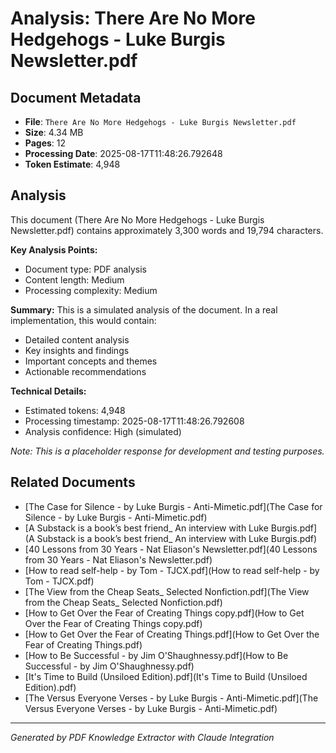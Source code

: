 # Analysis: There Are No More Hedgehogs - Luke Burgis Newsletter.pdf

## Document Metadata
- **File**: `There Are No More Hedgehogs - Luke Burgis Newsletter.pdf`
- **Size**: 4.34 MB
- **Pages**: 12
- **Processing Date**: 2025-08-17T11:48:26.792648
- **Token Estimate**: 4,948

## Analysis

This document (There Are No More Hedgehogs - Luke Burgis Newsletter.pdf) contains approximately 3,300 words and 19,794 characters.

**Key Analysis Points:**
- Document type: PDF analysis
- Content length: Medium
- Processing complexity: Medium

**Summary:**
This is a simulated analysis of the document. In a real implementation, this would contain:
- Detailed content analysis
- Key insights and findings
- Important concepts and themes
- Actionable recommendations

**Technical Details:**
- Estimated tokens: 4,948
- Processing timestamp: 2025-08-17T11:48:26.792608
- Analysis confidence: High (simulated)

*Note: This is a placeholder response for development and testing purposes.*

## Related Documents

- [The Case for Silence - by Luke Burgis - Anti-Mimetic.pdf](The Case for Silence - by Luke Burgis - Anti-Mimetic.pdf)
- [A Substack is a book’s best friend_ An interview with Luke Burgis.pdf](A Substack is a book’s best friend_ An interview with Luke Burgis.pdf)
- [40 Lessons from 30 Years - Nat Eliason's Newsletter.pdf](40 Lessons from 30 Years - Nat Eliason's Newsletter.pdf)
- [How to read self-help - by Tom - TJCX.pdf](How to read self-help - by Tom - TJCX.pdf)
- [The View from the Cheap Seats_ Selected Nonfiction.pdf](The View from the Cheap Seats_ Selected Nonfiction.pdf)
- [How to Get Over the Fear of Creating Things copy.pdf](How to Get Over the Fear of Creating Things copy.pdf)
- [How to Get Over the Fear of Creating Things.pdf](How to Get Over the Fear of Creating Things.pdf)
- [How to Be Successful - by Jim O'Shaughnessy.pdf](How to Be Successful - by Jim O'Shaughnessy.pdf)
- [It's Time to Build (Unsiloed Edition).pdf](It's Time to Build (Unsiloed Edition).pdf)
- [The Versus Everyone Verses - by Luke Burgis - Anti-Mimetic.pdf](The Versus Everyone Verses - by Luke Burgis - Anti-Mimetic.pdf)

---
*Generated by PDF Knowledge Extractor with Claude Integration*